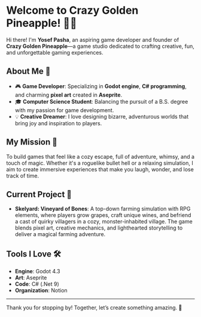 # Welcome to Crazy Golden Pineapple! 🍍✨

Hi there! I'm **Yosef Pasha**, an aspiring game developer and founder of **Crazy Golden Pineapple**—a game studio dedicated to crafting creative, fun, and unforgettable gaming experiences.

## About Me 🌟
- 🎮 **Game Developer**: Specializing in **Godot engine**, **C# programming**, and charming **pixel art** created in **Aseprite**.  
- 🎓 **Computer Science Student**: Balancing the pursuit of a B.S. degree with my passion for game development.  
- 💡 **Creative Dreamer**: I love designing bizarre, adventurous worlds that bring joy and inspiration to players.  

## My Mission 🚀
To build games that feel like a cozy escape, full of adventure, whimsy, and a touch of magic. Whether it's a roguelike bullet hell or a relaxing simulation, I aim to create immersive experiences that make you laugh, wonder, and lose track of time.

## Current Project 🔧
- **Skelyard: Vineyard of Bones**: A top-down farming simulation with RPG elements, where players grow grapes, craft unique wines, and befriend a cast of quirky villagers in a cozy, monster-inhabited village. The game blends pixel art, creative mechanics, and lighthearted storytelling to deliver a magical farming adventure.

## Tools I Love 🛠️
- **Engine**: Godot 4.3  
- **Art**: Aseprite  
- **Code**: C# (.Net 9)
- **Organization**: Notion  

---

Thank you for stopping by! Together, let’s create something amazing. 💛
